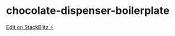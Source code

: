 # chocolate-dispenser-boilerplate

[Edit on StackBlitz ⚡️](https://stackblitz.com/edit/web-platform-7pwnqv)